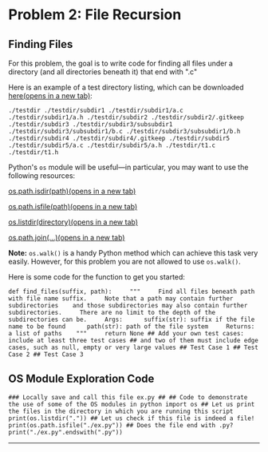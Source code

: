 # Problem 2: File Recursion

## Finding Files

For this problem, the goal is to write code for finding all files under a directory (and all directories beneath it) that end with ".c"

Here is an example of a test directory listing, which can be downloaded [here(opens in a new tab)](https://s3.amazonaws.com/udacity-dsand/testdir.zip):

`./testdir ./testdir/subdir1 ./testdir/subdir1/a.c ./testdir/subdir1/a.h ./testdir/subdir2 ./testdir/subdir2/.gitkeep ./testdir/subdir3 ./testdir/subdir3/subsubdir1 ./testdir/subdir3/subsubdir1/b.c ./testdir/subdir3/subsubdir1/b.h ./testdir/subdir4 ./testdir/subdir4/.gitkeep ./testdir/subdir5 ./testdir/subdir5/a.c ./testdir/subdir5/a.h ./testdir/t1.c ./testdir/t1.h`

Python's `os` module will be useful—in particular, you may want to use the following resources:

[os.path.isdir(path)(opens in a new tab)](https://docs.python.org/3.7/library/os.path.html#os.path.isdir)

[os.path.isfile(path)(opens in a new tab)](https://docs.python.org/3.7/library/os.path.html#os.path.isfile)

[os.listdir(directory)(opens in a new tab)](https://docs.python.org/3.7/library/os.html#os.listdir)

[os.path.join(...)(opens in a new tab)](https://docs.python.org/3.7/library/os.path.html#os.path.join)

**Note:** `os.walk()` is a handy Python method which can achieve this task very easily. However, for this problem you are not allowed to use `os.walk()`.

Here is some code for the function to get you started:

`def find_files(suffix, path):     """     Find all files beneath path with file name suffix.     Note that a path may contain further subdirectories    and those subdirectories may also contain further subdirectories.     There are no limit to the depth of the subdirectories can be.     Args:      suffix(str): suffix if the file name to be found      path(str): path of the file system     Returns:       a list of paths    """     return None ## Add your own test cases: include at least three test cases ## and two of them must include edge cases, such as null, empty or very large values ## Test Case 1 ## Test Case 2 ## Test Case 3`

## OS Module Exploration Code

`### Locally save and call this file ex.py ## ## Code to demonstrate the use of some of the OS modules in python import os ## Let us print the files in the directory in which you are running this script print(os.listdir(".")) ## Let us check if this file is indeed a file! print(os.path.isfile("./ex.py")) ## Does the file end with .py? print("./ex.py".endswith(".py"))`

---

